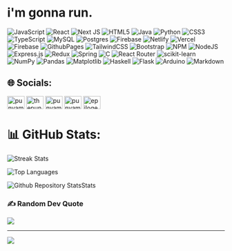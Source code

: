 <!--
**punyamsingh/punyamsingh** is a ✨ _special_ ✨ repository because its `README.md` (this file) appears on your GitHub profile.


-->

<h1>i'm gonna run.</h1>
<!-- <hr> -->

<!--
# 💻 Tech Stack:
-->

![JavaScript](https://img.shields.io/badge/javascript-%23323330.svg?style=plastic&logo=javascript&logoColor=%23F7DF1E)
![React](https://img.shields.io/badge/react-%2320232a.svg?style=plastic&logo=react&logoColor=%2361DAFB)
![Next JS](https://img.shields.io/badge/Next-black?style=plastic&logo=next.js&logoColor=white)
![HTML5](https://img.shields.io/badge/html5-%23E34F26.svg?style=plastic&logo=html5&logoColor=white)
![Java](https://img.shields.io/badge/java-%23ED8B00.svg?style=plastic&logo=java&logoColor=white)
![Python](https://img.shields.io/badge/python-3670A0?style=plastic&logo=python&logoColor=ffdd54)
![CSS3](https://img.shields.io/badge/css3-%231572B6.svg?style=plastic&logo=css3&logoColor=white) 
![TypeScript](https://img.shields.io/badge/typescript-%23007ACC.svg?style=plastic&logo=typescript&logoColor=white)
![MySQL](https://img.shields.io/badge/mysql-%2300f.svg?style=plastic&logo=mysql&logoColor=white)
![Postgres](https://img.shields.io/badge/postgres-%23316192.svg?style=plastic&logo=postgresql&logoColor=white)
![Firebase](https://img.shields.io/badge/Firebase-039BE5?style=plastic&logo=Firebase&logoColor=white)
![Netlify](https://img.shields.io/badge/netlify-%23000000.svg?style=plastic&logo=netlify&logoColor=#00C7B7)
![Vercel](https://img.shields.io/badge/vercel-%23000000.svg?style=plastic&logo=vercel&logoColor=white)
![Firebase](https://img.shields.io/badge/firebase-%23039BE5.svg?style=plastic&logo=firebase) 
![GithubPages](https://img.shields.io/badge/github%20pages-121013?style=plastic&logo=github&logoColor=white) 
![TailwindCSS](https://img.shields.io/badge/tailwindcss-%2338B2AC.svg?style=plastic&logo=tailwind-css&logoColor=white)
![Bootstrap](https://img.shields.io/badge/bootstrap-%23563D7C.svg?style=plastic&logo=bootstrap&logoColor=white)
![NPM](https://img.shields.io/badge/NPM-%23CB3837.svg?style=plastic&logo=npm&logoColor=white) 
![NodeJS](https://img.shields.io/badge/node.js-6DA55F?style=plastic&logo=node.js&logoColor=white) 
![Express.js](https://img.shields.io/badge/express.js-%23404d59.svg?style=plastic&logo=express&logoColor=%2361DAFB) 
![Redux](https://img.shields.io/badge/redux-%23593d88.svg?style=plastic&logo=redux&logoColor=white) 
![Spring](https://img.shields.io/badge/spring-%236DB33F.svg?style=plastic&logo=spring&logoColor=white)
![C](https://img.shields.io/badge/c-%2300599C.svg?style=plastic&logo=c&logoColor=white)
![React Router](https://img.shields.io/badge/React_Router-CA4245?style=plastic&logo=react-router&logoColor=white) 
![scikit-learn](https://img.shields.io/badge/scikit--learn-%23F7931E.svg?style=plastic&logo=scikit-learn&logoColor=white)
![NumPy](https://img.shields.io/badge/numpy-%23013243.svg?style=plastic&logo=numpy&logoColor=white) 
![Pandas](https://img.shields.io/badge/pandas-%23150458.svg?style=plastic&logo=pandas&logoColor=white) 
![Matplotlib](https://img.shields.io/badge/Matplotlib-%23ffffff.svg?style=plastic&logo=Matplotlib&logoColor=black) 
![Haskell](https://img.shields.io/badge/Haskell-5e5086?style=plastic&logo=haskell&logoColor=white)
![Flask](https://img.shields.io/badge/flask-%23000.svg?style=plastic&logo=flask&logoColor=white) 
![Arduino](https://img.shields.io/badge/-Arduino-00979D?style=plastic&logo=Arduino&logoColor=white)
![Markdown](https://img.shields.io/badge/markdown-%23000000.svg?style=plastic&logo=markdown&logoColor=white) 


## 🌐 Socials:


<p align="left">
<a href="https://linkedin.com/in/punyam-singh" target="blank"><img align="center" src="https://raw.githubusercontent.com/rahuldkjain/github-profile-readme-generator/master/src/images/icons/Social/linked-in-alt.svg" alt="punyam-singh" height="30" width="40" /></a>
<a href="https://fb.com/thepunyam" target="blank"><img align="center" src="https://raw.githubusercontent.com/rahuldkjain/github-profile-readme-generator/master/src/images/icons/Social/facebook.svg" alt="thepunyam" height="30" width="40" /></a>
<a href="https://instagram.com/punyamsingh" target="blank"><img align="center" src="https://raw.githubusercontent.com/rahuldkjain/github-profile-readme-generator/master/src/images/icons/Social/instagram.svg" alt="punyamsingh" height="30" width="40" /></a>
<a href="https://www.leetcode.com/punyamsingh" target="blank"><img align="center" src="https://raw.githubusercontent.com/rahuldkjain/github-profile-readme-generator/master/src/images/icons/Social/leet-code.svg" alt="punyamsingh" height="30" width="40" /></a>
<a href="https://discord.gg/epiloger" target="blank"><img align="center" src="https://raw.githubusercontent.com/rahuldkjain/github-profile-readme-generator/master/src/images/icons/Social/discord.svg" alt="epiloger" height="30" width="40" /></a>
</p>

# 📊 GitHub Stats:

![Streak Stats](https://github-readme-streak-stats.herokuapp.com/?user=punyamsingh&theme=react&hide_border=false)

![Top Languages](https://github-readme-stats.vercel.app/api/top-langs/?username=punyamsingh&theme=react&hide_border=false&include_all_commits=true&count_private=true&layout=compact)

![Github Repository StatsStats](https://github-readme-stats.vercel.app/api?username=punyamsingh&theme=react&hide_border=false&include_all_commits=true&count_private=true)

### ✍️ Random Dev Quote

![](https://quotes-github-readme.vercel.app/api?type=horizontal&theme=tokyonight)

---

[![](https://visitcount.itsvg.in/api?id=punyamsingh&icon=9&color=1)](https://visitcount.itsvg.in)

<!-- Proudly created with GPRM ( https://gprm.itsvg.in ) -->
